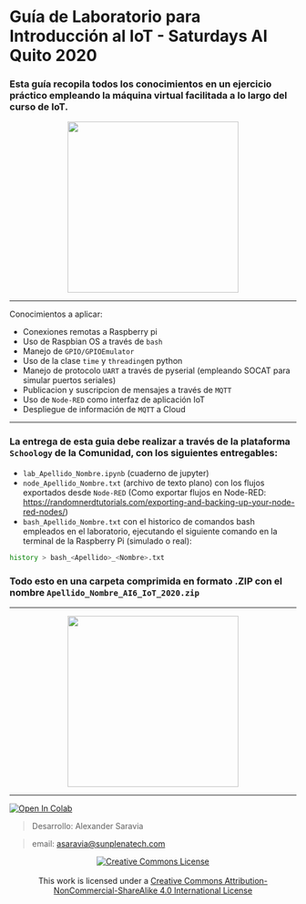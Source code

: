 # Guía de Laboratorio para Introducción al IoT - Saturdays AI Quito 2020

### Esta guía recopila todos los conocimientos en un ejercicio práctico empleando la máquina virtual facilitada a lo largo del curso de __IoT__.

<center>
 <img src="img/glootie.png" height="300px" width="300px"></img>
</center>

---

Conocimientos a aplicar: 
- Conexiones remotas a Raspberry pi
- Uso de Raspbian OS a través de `bash`
- Manejo de `GPIO/GPIOEmulator`
- Uso de la clase `time` y `threading`en python
- Manejo de protocolo `UART` a través de pyserial (empleando SOCAT para simular puertos seriales)
- Publicacion y suscripcion de mensajes a través de `MQTT`
- Uso de `Node-RED` como interfaz de aplicación IoT
- Despliegue de información de `MQTT` a Cloud

---
### La entrega de esta guia debe realizar a través de la plataforma `Schoology` de la Comunidad, con los siguientes entregables:

- `lab_Apellido_Nombre.ipynb` (cuaderno de jupyter)
- `node_Apellido_Nombre.txt` (archivo de texto plano) con los flujos exportados desde `Node-RED` (Como exportar flujos en Node-RED: https://randomnerdtutorials.com/exporting-and-backing-up-your-node-red-nodes/)
- `bash_Apellido_Nombre.txt` con el historico de comandos bash empleados en el laboratorio, ejecutando el siguiente comando en la terminal de la Raspberry Pi (simulado o real):

```bash
history > bash_<Apellido>_<Nombre>.txt
```

### Todo esto en una carpeta comprimida en formato .ZIP con el nombre `Apellido_Nombre_AI6_IoT_2020.zip`
---

<center>
 <img src="img/ai6UIO.png" height="300px" width="300px"></img>
</center>

___

[![Open In Colab](https://img.shields.io/badge/LinkedIn-0077B5?style=for-the-badge&logo=linkedin&logoColor=white)](https://www.linkedin.com/in/alexander-saravia) 


> Desarrollo: Alexander Saravia

> email: asaravia@sunplenatech.com 

<center>
<a rel="license" href="http://creativecommons.org/licenses/by-nc-sa/4.0/"><center><img alt="Creative Commons License" style="border-width:0" src="https://i.creativecommons.org/l/by-nc-sa/4.0/88x31.png" /> </center> </a> <br />This work is licensed under a <a rel="license" href="http://creativecommons.org/licenses/by-nc-sa/4.0/">Creative Commons Attribution-NonCommercial-ShareAlike 4.0 International License</a>
</center>
